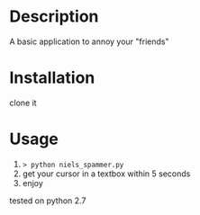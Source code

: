 # Description
A basic application to annoy your "friends"

# Installation
clone it

# Usage
1. `> python niels_spammer.py`
2. get your cursor in a textbox within 5 seconds
3. enjoy

tested on python 2.7
